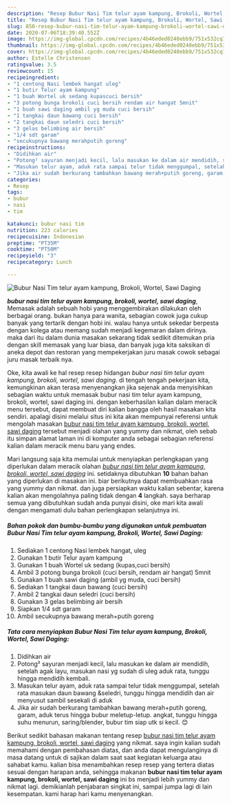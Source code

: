 ```yaml
---
description: "Resep Bubur Nasi Tim telur ayam kampung, Brokoli, Wortel, Sawi Daging Lezat"
title: "Resep Bubur Nasi Tim telur ayam kampung, Brokoli, Wortel, Sawi Daging Lezat"
slug: 850-resep-bubur-nasi-tim-telur-ayam-kampung-brokoli-wortel-sawi-daging-lezat
date: 2020-07-06T18:39:40.552Z
image: https://img-global.cpcdn.com/recipes/4b46eded0248ebb9/751x532cq70/bubur-nasi-tim-telur-ayam-kampung-brokoli-wortel-sawi-daging-foto-resep-utama.jpg
thumbnail: https://img-global.cpcdn.com/recipes/4b46eded0248ebb9/751x532cq70/bubur-nasi-tim-telur-ayam-kampung-brokoli-wortel-sawi-daging-foto-resep-utama.jpg
cover: https://img-global.cpcdn.com/recipes/4b46eded0248ebb9/751x532cq70/bubur-nasi-tim-telur-ayam-kampung-brokoli-wortel-sawi-daging-foto-resep-utama.jpg
author: Estelle Christensen
ratingvalue: 3.5
reviewcount: 15
recipeingredient:
- "1 centong Nasi lembek hangat uleg"
- "1 butir Telur ayam kampung"
- "1 buah Wortel uk sedang kupascuci bersih"
- "3 potong bunga brokoli cuci bersih rendam air hangat 5mnit"
- "1 buah sawi daging ambil yg muda cuci bersih"
- "1 tangkai daun bawang cuci bersih"
- "2 tangkai daun seledri cuci bersih"
- "3 gelas belimbing air bersih"
- "1/4 sdt garam"
- "secukupnya bawang merahputih goreng"
recipeinstructions:
- "Didihkan air"
- "Potong² sayuran menjadi kecil, lalu masukan ke dalam air mendidih, setelah agak layu, masukan nasi yg sudah di uleg aduk rata, tunggu hingga mendidih kembali."
- "Masukan telur ayam, aduk rata sampai telur tidak menggumpal, setelah rata masukan daun bawang &amp;seledri, tunggu hingga mendidih dan air menyusut sambil sesekali di aduk"
- "Jika air sudah berkurang tambahkan bawang merah+putih goreng, garam, aduk terus hingga bubur meletup-letup. angkat, tunggu hingga suhu menurun, saring/blender, bubur tim siap utk si kecil. 😊"
categories:
- Resep
tags:
- bubur
- nasi
- tim

katakunci: bubur nasi tim 
nutrition: 223 calories
recipecuisine: Indonesian
preptime: "PT35M"
cooktime: "PT50M"
recipeyield: "3"
recipecategory: Lunch

---
```



![Bubur Nasi Tim telur ayam kampung, Brokoli, Wortel, Sawi Daging](https://img-global.cpcdn.com/recipes/4b46eded0248ebb9/751x532cq70/bubur-nasi-tim-telur-ayam-kampung-brokoli-wortel-sawi-daging-foto-resep-utama.jpg)

<b><i>bubur nasi tim telur ayam kampung, brokoli, wortel, sawi daging</i></b>, Memasak adalah sebuah hobi yang menggembirakan dilakukan oleh berbagai orang. bukan hanya para wanita, sebagian cowok juga cukup banyak yang tertarik dengan hobi ini. walau hanya untuk sekedar berpesta dengan kolega atau memang sudah menjadi kegemaran dalam dirinya. maka dari itu dalam dunia masakan sekarang tidak sedikit ditemukan pria dengan skill memasak yang luar biasa, dan banyak juga kita saksikan di aneka depot dan restoran yang mempekerjakan juru masak cowok sebagai juru masak terbaik nya.

Oke, kita awali ke hal resep resep hidangan <i>bubur nasi tim telur ayam kampung, brokoli, wortel, sawi daging</i>. di tengah tengah pekerjaan kita, kemungkinan akan terasa menyenangkan jika sejenak anda menyisihkan sebagian waktu untuk memasak bubur nasi tim telur ayam kampung, brokoli, wortel, sawi daging ini. dengan keberhasilan kalian dalam meracik menu tersebut, dapat membuat diri kalian bangga oleh hasil masakan kita sendiri. apalagi disini melalui situs ini kita akan mempunyai referensi untuk mengolah masakan <u>bubur nasi tim telur ayam kampung, brokoli, wortel, sawi daging</u> tersebut menjadi olahan yang yummy dan nikmat, oleh sebab itu simpan alamat laman ini di komputer anda sebagai sebagian referensi kalian dalam meracik menu baru yang endes.




Mari langsung saja kita memulai untuk menyiapkan perlengkapan yang diperlukan dalam meracik olahan <u><i>bubur nasi tim telur ayam kampung, brokoli, wortel, sawi daging</i></u> ini. setidaknya dibutuhkan <b>10</b> bahan bahan yang diperlukan di masakan ini. biar berikutnya dapat membuahkan rasa yang yummy dan nikmat. dan juga persiapkan waktu kalian sebentar, karena kalian akan mengolahnya paling tidak dengan <b>4</b> langkah. saya berharap semua yang dibutuhkan sudah anda punyai disini, oke mari kita awali dengan mengamati dulu bahan perlengkapan selanjutnya ini.

<!--inarticleads1-->

##### Bahan pokok dan bumbu-bumbu yang digunakan untuk pembuatan Bubur Nasi Tim telur ayam kampung, Brokoli, Wortel, Sawi Daging:

1. Sediakan 1 centong Nasi lembek hangat, uleg
1. Gunakan 1 butir Telur ayam kampung
1. Gunakan 1 buah Wortel uk sedang (kupas,cuci bersih)
1. Ambil 3 potong bunga brokoli (cuci bersih, rendam air hangat) 5mnit
1. Gunakan 1 buah sawi daging (ambil yg muda, cuci bersih)
1. Sediakan 1 tangkai daun bawang (cuci bersih)
1. Ambil 2 tangkai daun seledri (cuci bersih)
1. Gunakan 3 gelas belimbing air bersih
1. Siapkan 1/4 sdt garam
1. Ambil secukupnya bawang merah+putih goreng




<!--inarticleads2-->

##### Tata cara menyiapkan Bubur Nasi Tim telur ayam kampung, Brokoli, Wortel, Sawi Daging:

1. Didihkan air
1. Potong² sayuran menjadi kecil, lalu masukan ke dalam air mendidih, setelah agak layu, masukan nasi yg sudah di uleg aduk rata, tunggu hingga mendidih kembali.
1. Masukan telur ayam, aduk rata sampai telur tidak menggumpal, setelah rata masukan daun bawang &amp;seledri, tunggu hingga mendidih dan air menyusut sambil sesekali di aduk
1. Jika air sudah berkurang tambahkan bawang merah+putih goreng, garam, aduk terus hingga bubur meletup-letup. angkat, tunggu hingga suhu menurun, saring/blender, bubur tim siap utk si kecil. 😊




Berikut sedikit bahasan makanan tentang resep <u>bubur nasi tim telur ayam kampung, brokoli, wortel, sawi daging</u> yang nikmat. saya ingin kalian sudah memahami dengan pembahasan diatas, dan anda dapat mengulanginya di masa datang untuk di sajikan dalam saat saat kegiatan keluarga atau sahabat kamu. kalian bisa menambahkan resep resep yang tertera diatas sesuai dengan harapan anda, sehingga makanan <b>bubur nasi tim telur ayam kampung, brokoli, wortel, sawi daging</b> ini bs menjadi lebih yummy dan nikmat lagi. demikianlah penjabaran singkat ini, sampai jumpa lagi di lain kesempatan. kami harap hari kamu menyenangkan.
